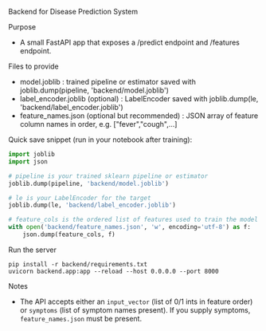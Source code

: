 Backend for Disease Prediction System

Purpose
- A small FastAPI app that exposes a /predict endpoint and /features endpoint.

Files to provide
- model.joblib : trained pipeline or estimator saved with joblib.dump(pipeline, 'backend/model.joblib')
- label_encoder.joblib (optional) : LabelEncoder saved with joblib.dump(le, 'backend/label_encoder.joblib')
- feature_names.json (optional but recommended) : JSON array of feature column names in order, e.g. ["fever","cough",...]

Quick save snippet (run in your notebook after training):

```python
import joblib
import json

# pipeline is your trained sklearn pipeline or estimator
joblib.dump(pipeline, 'backend/model.joblib')

# le is your LabelEncoder for the target
joblib.dump(le, 'backend/label_encoder.joblib')

# feature_cols is the ordered list of features used to train the model
with open('backend/feature_names.json', 'w', encoding='utf-8') as f:
    json.dump(feature_cols, f)
```

Run the server

```
pip install -r backend/requirements.txt
uvicorn backend.app:app --reload --host 0.0.0.0 --port 8000
```

Notes
- The API accepts either an `input_vector` (list of 0/1 ints in feature order) or `symptoms` (list of symptom names present). If you supply symptoms, `feature_names.json` must be present.
